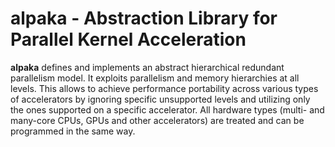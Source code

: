 **alpaka** - Abstraction Library for Parallel Kernel Acceleration
=================================================================

**alpaka** defines and implements an abstract hierarchical redundant parallelism model.
It exploits parallelism and memory hierarchies at all levels.
This allows to achieve performance portability across various types of accelerators by ignoring specific unsupported levels and utilizing only the ones supported on a specific accelerator.
All hardware types (multi- and many-core CPUs, GPUs and other accelerators) are treated and can be programmed in the same way.